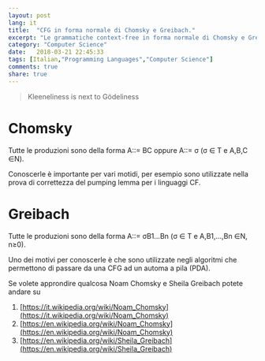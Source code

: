 ```yaml
---
layout: post
lang: it
title:  "CFG in forma normale di Chomsky e Greibach."
excerpt: "Le grammatiche context-free in forma normale di Chomsky e Greibach, come sono fatte e perchè sono interessanti."
category: "Computer Science"
date:   2018-03-21 22:45:33
tags: [Italian,"Programming Languages","Computer Science"]
comments: true
share: true
---
```


> Kleeneliness is next to Gödeliness 

   
# Chomsky
Tutte le produzioni sono della forma A::= BC oppure A::= &sigma;
(&sigma; &isin; T e A,B,C &isin;N).

Conoscerle è importante per vari motidi, per esempio sono utilizzate nella prova di correttezza del pumping lemma per i linguaggi CF.


# Greibach
Tutte le produzioni sono della forma A::= &sigma;B1...Bn 
(&sigma; &isin; T e A,B1,...,Bn &isin;N, n&ge;0).

Uno dei motivi per conoscerle è che sono utilizzate negli algoritmi che permettono di passare da una CFG ad un automa a pila (PDA).

Se volete approndire qualcosa Noam Chomsky e Sheila Greibach potete andare su

1. [https://it.wikipedia.org/wiki/Noam_Chomsky](https://it.wikipedia.org/wiki/Noam_Chomsky) 
2. [https://en.wikipedia.org/wiki/Noam_Chomsky](https://en.wikipedia.org/wiki/Noam_Chomsky) 
3. [https://en.wikipedia.org/wiki/Sheila_Greibach](https://en.wikipedia.org/wiki/Sheila_Greibach)